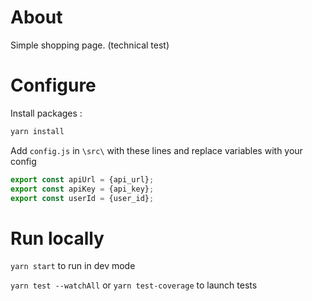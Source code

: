 # About
Simple shopping page. (technical test)

# Configure
Install packages :
```js
yarn install
```
Add `config.js` in `\src\` with these lines and replace variables with your config


```js
export const apiUrl = {api_url};
export const apiKey = {api_key};
export const userId = {user_id};
```

# Run locally
`yarn start` to run in dev mode

`yarn test --watchAll` or `yarn test-coverage` to launch tests